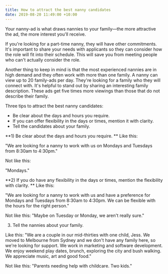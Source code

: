 ```yaml
---
title: How to attract the best nanny candidates
date: 2019-08-20 11:49:00 +10:00
---
```


Your nanny-ad is what draws nannies to your family—the more attractive the ad, the more interest you'll receive.

If you're looking for a part-time nanny, they will have other commitments. It's important to share your needs with applicants so they can consider how the role will fit into their schedule. This will save you from meeting people who can't actually consider the role.

Another thing to keep in mind is that the most experienced nannies are in high demand and they often work with more than one family. A nanny can view up to 20 family-ads per day. They're looking for a family who they will connect with. It's helpful to stand out by sharing an interesting family description. These ads get five times more viewings than those that do not describe their family. 

Three tips to attract the best nanny candidates: 
* Be clear about the days and hours you require.
* If you can offer flexibility in the days or times, mention it with clarity. 
* Tell the candidates about your family.

**1) Be clear about the days and hours you require. 
**
Like this: 

"We are looking for a nanny to work with us on Mondays and Tuesdays from 8:30am to 4:30pm." 

Not like this: 

"Mondays."

**2) If you do have any flexibility in the days or times, mention the flexibility with clarity. 
**
Like this: 

"We are looking for a nanny to work with us and have a preference for Mondays and Tuesdays from 8:30am to 4:30pm. We can be flexible with the hours for the right person."

Not like this: 
"Maybe on Tuesday or Monday, we aren't really sure."

3) Tell the nannies about your family. 

Like this: 
"We are a couple in our mid-thirties with one child, Jess. We moved to Melbourne from Sydney and we don't have any family here, so we're looking for support. We work in marketing and software development. We enjoy weekend play dates, brunch, exploring the city and bush walking. We appreciate music, art and good food."

Not like this: 
"Parents needing help with childcare. Two kids."